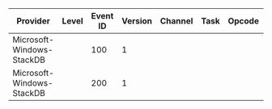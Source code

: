 Provider                   |  Level  |  Event ID  |  Version  |  Channel  |  Task  |  Opcode  |  Keyword  |  Message
---------------------------|---------|------------|-----------|-----------|--------|----------|-----------|---------
Microsoft-Windows-StackDB  |         |  100       |  1        |           |        |          |           |
Microsoft-Windows-StackDB  |         |  200       |  1        |           |        |          |           |